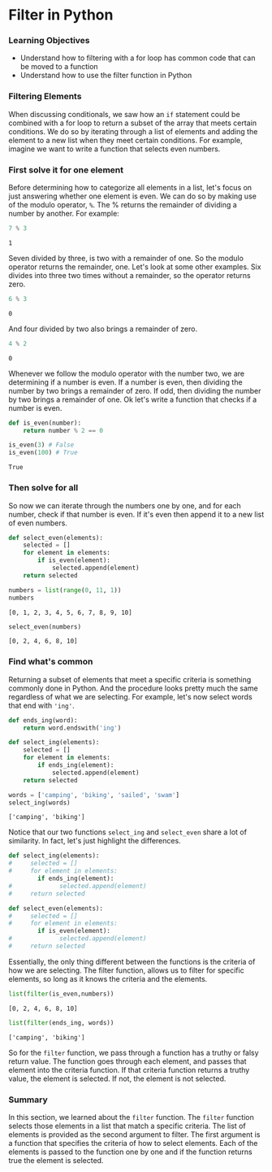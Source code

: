 
# Filter in Python

### Learning Objectives

* Understand how to filtering with a for loop has common code that can be moved to a function
* Understand how to use the filter function in Python

### Filtering Elements

When discussing conditionals, we saw how an `if` statement could be combined with a for loop to return a subset of the array that meets certain conditions.  We do so by iterating through a list of elements and adding the element to a new list when they meet certain conditions.  For example, imagine we want to write a function that selects even numbers.

### First solve it for one element

Before determining how to categorize all elements in a list, let's focus on just answering whether one element is even.  We can do so by making use of the modulo operator, `%`.  The % returns the remainder of dividing a number by another.  For example:


```python
7 % 3
```




    1



Seven divided by three, is two with a remainder of one.  So the modulo operator returns the remainder, one.  Let's look at some other examples.  Six divides into three two times without a remainder, so the operator returns zero.


```python
6 % 3
```




    0



And four divided by two also brings a remainder of zero.


```python
4 % 2
```




    0



Whenever we follow the modulo operator with the number two, we are determining if a number is even.  If a number is even, then dividing the number by two brings a remainder of zero.  If odd, then dividing the number by two brings a remainder of one.  Ok let's write a function that checks if a number is even. 


```python
def is_even(number):
    return number % 2 == 0
```


```python
is_even(3) # False
is_even(100) # True
```




    True



### Then solve for all

So now we can iterate through the numbers one by one, and for each number, check if that number is even.  If it's even then append it to a new list of even numbers.


```python
def select_even(elements):
    selected = []
    for element in elements:
        if is_even(element):
            selected.append(element)
    return selected
```


```python
numbers = list(range(0, 11, 1))
numbers
```




    [0, 1, 2, 3, 4, 5, 6, 7, 8, 9, 10]




```python
select_even(numbers)
```




    [0, 2, 4, 6, 8, 10]



### Find what's common

Returning a subset of elements that meet a specific criteria is something commonly done in Python. And the procedure looks pretty much the same regardless of what we are selecting.  For example, let's now select words that end with `'ing'`.


```python
def ends_ing(word):
    return word.endswith('ing')

def select_ing(elements):
    selected = []
    for element in elements:
        if ends_ing(element):
            selected.append(element)
    return selected

words = ['camping', 'biking', 'sailed', 'swam']
select_ing(words)
```




    ['camping', 'biking']



Notice that our two functions `select_ing` and `select_even` share a lot of similarity.  In fact, let's just highlight the differences.

```python
def select_ing(elements):
#     selected = []
#     for element in elements:
        if ends_ing(element):
#             selected.append(element)
#     return selected

def select_even(elements):
#     selected = []
#     for element in elements:
        if is_even(element):
#             selected.append(element)
#     return selected

```

Essentially, the only thing different between the functions is the criteria of how we are selecting.  The filter function, allows us to filter for specific elements, so long as it knows the criteria and the elements. 


```python
list(filter(is_even,numbers))
```




    [0, 2, 4, 6, 8, 10]




```python
list(filter(ends_ing, words))
```




    ['camping', 'biking']



So for the `filter` function, we pass through a function has a truthy or falsy return value.  The function goes through each element, and passes that element into the criteria function.  If that criteria function returns a truthy value, the element is selected.  If not, the element is not selected. 

### Summary

In this section, we learned about the `filter` function.  The `filter` function selects those elements in a list that match a specific criteria.  The list of elements is provided as the second argument to filter.  The first argument is a function that specifies the criteria of how to select elements.  Each of the elements is passed to the function one by one and if the function returns true the element is selected.
